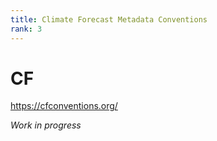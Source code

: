 ```yaml
---
title: Climate Forecast Metadata Conventions 
rank: 3
---
```

# CF 

https://cfconventions.org/

*Work in progress*
